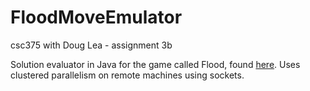 # FloodMoveEmulator
csc375 with Doug Lea - assignment 3b

Solution evaluator in Java for the game called Flood, found [here](https://www.chiark.greenend.org.uk/~sgtatham/puzzles/js/flood.html).
Uses clustered parallelism on remote machines using sockets.